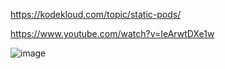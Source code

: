 
https://kodekloud.com/topic/static-pods/

https://www.youtube.com/watch?v=IeArwtDXe1w


![image](https://github.com/Khushang49/90DaysofKubernetes/assets/95266353/4d4e1060-2a04-40a7-b2b9-fe479b671dac)
